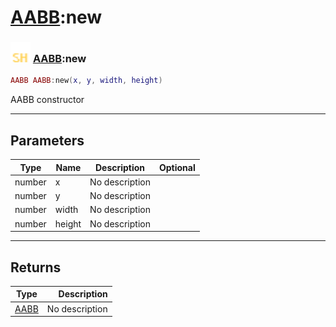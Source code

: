 # [AABB](../aabb/README.md):new

### <img src="../../.gitbook/assets/shared.png" width="32" height="32" /> [AABB](../aabb/README.md):new

```lua
AABB AABB:new(x, y, width, height)
```

AABB constructor<br>

-----------------
## Parameters

| Type   | Name | Description | Optional |
| ------ | ---- | ----------- | -------: |
| number | x | No description |  |
| number | y | No description |  |
| number | width | No description |  |
| number | height | No description |  |

-----------------
## Returns

| Type   | Description |
| ------ | ----------: |
| [AABB](../aabb/README.md) | No description |
